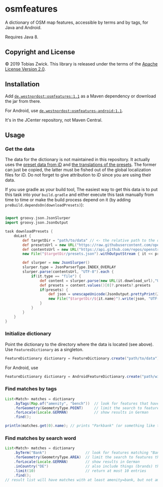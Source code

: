 # osmfeatures

A dictionary of OSM map features, accessible by terms and by tags, for Java and Android.

Requires Java 8.

## Copyright and License

© 2019 Tobias Zwick. This library is released under the terms of the [Apache License Version 2.0](http://www.apache.org/licenses/LICENSE-2.0.txt).

## Installation

Add [`de.westnordost:osmfeatures:1.1`](http://jcenter.bintray.com/de/westnordost/osmfeatures/1.1/) as a Maven dependency or download the jar from there.

For Android, use [`de.westnordost:osmfeatures-android:1.1`](http://jcenter.bintray.com/de/westnordost/osmfeatures-android/1.1/).

It's in the JCenter repository, not Maven Central.

## Usage

### Get the data

The data for the dictionary is not maintained in this repository. It actually uses the [preset data from iD](https://raw.githubusercontent.com/openstreetmap/iD/release/data/presets/presets.json) and [the translations of the presets](https://github.com/openstreetmap/iD/tree/master/dist/locales). The former can just be copied, the latter must be fished out of the global localization files for iD.
Do not forget to give attribution to iD since you are using their data.

If you use gradle as your build tool, The easiest way to get this data is to put this task into your `build.gradle` and either execute this task manually from time to time or make the build process depend on it (by adding `preBuild.dependsOn(downloadPresets)`):

```groovy

import groovy.json.JsonSlurper
import groovy.json.JsonOutput

task downloadPresets {
    doLast {
        def targetDir = "path/to/data" // <- the relative path to the directory where the data should go
        def presetsUrl = new URL("https://raw.githubusercontent.com/openstreetmap/iD/develop/data/presets/presets.json")
        def contentsUrl = new URL("https://api.github.com/repos/openstreetmap/iD/contents/dist/locales")
        new File("$targetDir/presets.json").withOutputStream { it << presetsUrl.openStream() }

        def slurper = new JsonSlurper()
        slurper.type = JsonParserType.INDEX_OVERLAY
        slurper.parse(contentsUrl, "UTF-8").each {
            if(it.type == "file") {
                def content = slurper.parse(new URL(it.download_url),"UTF-8")
                def presets = content.values()[0]?.presets?.presets
                if(presets) {
                    def json = unescapeUnicode(JsonOutput.prettyPrint(JsonOutput.toJson([presets: presets])))
                    new File("$targetDir/${it.name}").write(json, "UTF-8")
                }
            }
        }
    }
}
```

### Initialize dictionary

Point the dictionary to the directory where the data is located (see above). Use `FeaturesDictionary` as a singleton.
```java
FeatureDictionary dictionary = FeatureDictionary.create("path/to/data"));
```

For Android, use
```java
FeatureDictionary dictionary = AndroidFeatureDictionary.create("path/within/assets/folder/to/data"));
```

### Find matches by tags
```java
List<Match> matches = dictionary
    .byTags(Map.of("amenity", "bench"))  // look for features that have the given tags
    .forGeometry(GeometryType.POINT)     // limit the search to features that may be points
    .forLocale(Locale.GERMAN)            // show results in German
    .find();

println(matches.get(0).name); // prints "Parkbank" (or something like this)
```

### Find matches by search word

```java
List<Match> matches = dictionary
    .byTerm("Bank")                  // look for features matching "Bank"
    .forGeometry(GeometryType.AREA)  // limit the search to features that may be areas
    .forLocale(Locale.GERMAN)        // show results in German
    .inCountry("DE")                 // also include things (brands) that only exist in Germany
    .limit(10)                       // return at most 10 entries
    .find();
// result list will have matches with at least amenity=bank, but not amenity=bench because it is a point-feature
```
